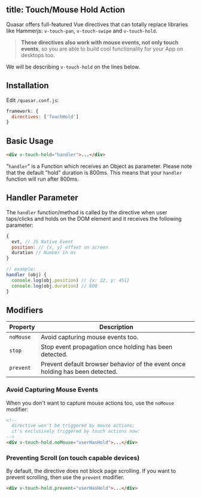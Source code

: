 title: Touch/Mouse Hold Action
---
Quasar offers full-featured Vue directives that can totally replace libraries like Hammerjs: `v-touch-pan`, `v-touch-swipe` and `v-touch-hold`.

> **These directives also work with mouse events, not only touch events**, so you are able to build cool functionality for your App on desktops too.

We will be describing `v-touch-hold` on the lines below.
<input type="hidden" data-fullpage-demo="touch-directives/touch-hold">

## Installation
Edit `/quasar.conf.js`:
```js
framework: {
  directives: ['TouchHold']
}
```
## Basic Usage
``` html
<div v-touch-hold="handler">...</div>
```
"`handler`" is a Function which receives an Object as parameter.
Please note that the default "hold" duration is 800ms. This means that your `handler` function will run after 800ms.

## Handler Parameter
The `handler` function/method is called by the directive when user taps/clicks and holds on the DOM element and it receives the following parameter:
``` js
{
  evt, // JS Native Event
  position: // {x, y} offset on screen
  duration // Number in ms
}

// example:
handler (obj) {
  console.log(obj.position) // {x: 22, y: 451}
  console.log(obj.duration) // 800
}
```

## Modifiers
| Property | Description |
| --- | --- |
| `noMouse` | Avoid capturing mouse events too. |
| `stop` | Stop event propagation once holding has been detected. |
| `prevent` | Prevent default browser behavior of the event once holding has been detected. |

### Avoid Capturing Mouse Events
When you don't want to capture mouse actions too, use the `noMouse` modifier:
``` html
<!--
  directive won't be triggered by mouse actions;
  it's exclusively triggered by touch actions now:
-->
<div v-touch-hold.noMouse="userHasHold">...</div>
```

### Preventing Scroll (on touch capable devices)
By default, the directive does not block page scrolling. If you want to prevent scrolling, then use the `prevent` modifier.
``` html
<div v-touch-hold.prevent="userHasHold">...</div>
```
